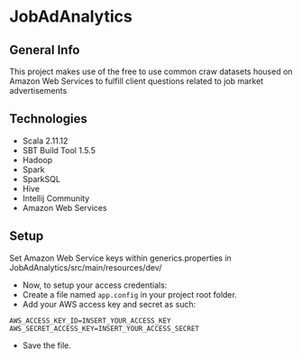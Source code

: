 # JobAdAnalytics

## General Info
This project makes use of the free to use common craw datasets housed on Amazon Web Services to fulfill client questions
related to job market advertisements
## Technologies
* Scala 2.11.12
* SBT Build Tool 1.5.5
* Hadoop
* Spark
* SparkSQL
* Hive
* Intellij Community
* Amazon Web Services

## Setup
Set Amazon Web Service keys within generics.properties in JobAdAnalytics/src/main/resources/dev/
  * Now, to setup your access credentials:
  * Create a file named `app.config` in your project root folder.
  * Add your AWS access key and secret as such:
``` 
AWS_ACCESS_KEY_ID=INSERT_YOUR_ACCESS_KEY
AWS_SECRET_ACCESS_KEY=INSERT_YOUR_ACCESS_SECRET
```
  * Save the file.
